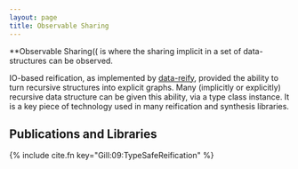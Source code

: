 ```yaml
---
layout: page
title: Observable Sharing
---
```


**Observable Sharing(( is where the sharing implicit in a set of data-structures can be observed.

IO-based reification, as implemented by
[data-reify](http://hackage.haskell.org/cgi-bin/hackage-scripts/package/data-reify),
provided the ability to turn recursive structures into explicit graphs.
Many (implicitly or explicitly) recursive data structure can be given
this ability, via a type class instance. 
It is a key piece of technology used in many reification and synthesis
libraries.

Publications and Libraries
--------------------------


{% include cite.fn key="Gill:09:TypeSafeReification" %}
